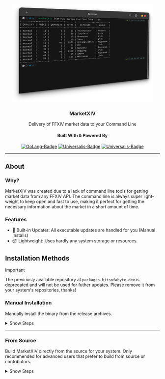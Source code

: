 <div align="center">

<img src = ".assets/cli-example.png" alt="MarketXIV Terminal Example" height="320"/>

### MarketXIV

Delivery of FFXIV market data to your Command Line

#### Built With & Powered By

[![GoLang-Badge](https://img.shields.io/badge/GoLang-00ADD8?style=for-the-badge&logo=go&logoColor=white)](https://go.dev/)
[![Universalis-Badge](https://img.shields.io/badge/Universalis-orange?style=for-the-badge&logo=swagger&logoColor=white)](https://universalis.app)
[![Universalis-Badge](https://img.shields.io/badge/XIVAPI-purple?style=for-the-badge&logo=swagger&logoColor=white)](https://xivapi.com)

</div>

---

## About

### Why?

MarketXIV was created due to a lack of command line tools for getting market data from any FFXIV API. The command line is always super light-weight to keep open and fast to use, making it perfect for getting the necessary information about the market in a short amount of time.

### Features

- 🔧 Built-in Updater: All executable updates are handled for you (Manual Installs)
- 📦 Lightweight: Uses hardly any system storage or resources.

## Installation Methods

> [!IMPORTANT]  
> The previously available repository at `packages.bitsofabyte.dev` is deprecated and will not be used for futher updates. Please remove it from your system's repositories, thanks!


### Manual Installation

Manually install the binary from the release archives.

<details>  
<summary>Show Steps</summary>
  
1. Download the [newest release](https://github.com/Blooym/marketxiv/releases/latest) for your system/architecture
2. Extract the tar archive and place it somewhere inside of your `$PATH`

If you aren't sure on what architecture you need to download, you should try `amd64` first as it is the most common.

</details>

---

### From Source

Build MarketXIV directly from the source for your system. Only recommended for advanced users that prefer to build from source or contributors.
<details>  
<summary>Show Steps</summary>

1. Make sure you have [Go](https://go.dev/) installed on your system and setup properly, alternatively use the [Devcontainer](./.devcontainer) setup.
2. Install [GoReleaser](https://goreleaser.com/) if you want to build using the supported buildsystem (Optional unless contributing)
3. Run `make build` to build the binary for your system, or `make build-all` to build for all supported systems. You can optionally use `./build/scripts/upx.sh <file>` to compress the binary with UPX (This is done automatically when using make and having GoReleaser installed with `SKIP_COMPRESS=false` set)
4. You will find all the binaries in the `./dist` directory alongside any other build artifacts.

</details>  
